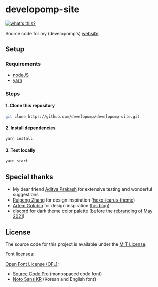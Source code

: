 # developomp-site

[![what's this?](https://img.shields.io/badge/what's_this%3F-grey?style=for-the-badge)](https://developomp.com/portfolio/developomp.com)

Source code for my (developomp's) <a href="https://developomp.com" target="_blank">website</a>.

## Setup

### Requirements

- [nodeJS](https://nodejs.org)
- [yarn](https://github.com/yarnpkg/yarn)

### Steps

#### 1. Clone this repository

```bash
git clone https://github.com/developomp/developomp-site.git
```

#### 2. Install dependencies

```bash
yarn install
```

#### 3. Test locally

```bash
yarn start
```

## Special thanks

- My dear friend [Aditya Prakash](https://github.com/AdityaPrakash-26) for extensive testing and wonderful suggestions
- [Ruipeng Zhang](https://github.com/ppoffice) for design inspiration ([hexo-icarus-theme](https://github.com/ppoffice/hexo-theme-icarus))
- [Artem Golubin](https://github.com/rushter) for design inspiration ([his blog](https://rushter.com/blog))
- [discord](http://discord.com) for dark theme color palette (before the [rebranding of May 2021](https://blog.discord.com/how-were-making-discord-more-welcoming-for-everyone-ee152f198c60))

## License

The source code for this project is available under the [MIT License](./LICENSE).<br>

Font licenses:

[Open Font License (OFL)](https://scripts.sil.org/cms/scripts/page.php?site_id=nrsi&id=OFL#5667e9e4):

- [Source Code Pro](https://fonts.google.com/specimen/Source+Code+Pro?query=source+code+pro) (monospaced code font)
- [Noto Sans KR](https://fonts.google.com/specimen/Noto+Sans+KR) (Korean and English font)
